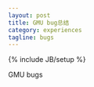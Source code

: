 ```yaml
---
layout: post
title: GMU bug总结
category: experiences
tagline: bugs
---
```

{% include JB/setup %}

GMU bugs
